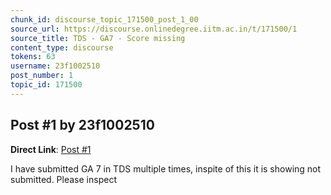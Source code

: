 ```yaml
---
chunk_id: discourse_topic_171500_post_1_00
source_url: https://discourse.onlinedegree.iitm.ac.in/t/171500/1
source_title: TDS - GA7 - Score missing
content_type: discourse
tokens: 63
username: 23f1002510
post_number: 1
topic_id: 171500
---
```


## Post #1 by 23f1002510

**Direct Link**: [Post #1](https://discourse.onlinedegree.iitm.ac.in/t/171500/1)

I have submitted GA 7 in TDS multiple times, inspite of this it is showing not submitted. Please inspect
